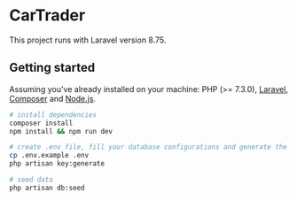 # CarTrader

This project runs with Laravel version 8.75.

## Getting started

Assuming you've already installed on your machine: PHP (>= 7.3.0), [Laravel](https://laravel.com), [Composer](https://getcomposer.org) and [Node.js](https://nodejs.org).

``` bash
# install dependencies
composer install
npm install && npm run dev

# create .env file, fill your database configurations and generate the application key
cp .env.example .env
php artisan key:generate

# seed data
php artisan db:seed
